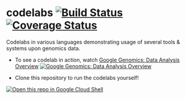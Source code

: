 codelabs [![Build Status](https://img.shields.io/travis/googlegenomics/codelabs.svg?style=flat)](https://travis-ci.org/googlegenomics/codelabs) [![Coverage Status](https://img.shields.io/coveralls/googlegenomics/codelabs.svg?style=flat)](https://coveralls.io/r/googlegenomics/codelabs)
========

Codelabs in various languages demonstrating usage of several tools &amp; systems upon genomics data.

* To see a codelab in action, watch [Google Genomics: Data Analysis Overview](https://www.youtube.com/watch?v=vINpqxhcTt0)
[![Google Genomics: Data Analysis Overview](http://img.youtube.com/vi/vINpqxhcTt0/0.jpg)](http://www.youtube.com/watch?v=vINpqxhcTt0)

* Clone this repository to run the codelabs yourself!

[![Open this repo in Google Cloud Shell](http://gstatic.com/cloudssh/images/open-btn.png)](https://console.cloud.google.com/cloudshell/open?git_repo=https://github.com/deflaux/codelabs&page=editor&open_in_editor=README.md)
